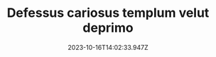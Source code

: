 ---
title: "Defessus cariosus templum velut deprimo"
date: 2023-10-16T14:02:33.947Z
permalink: "/defessus-cariosus-templum-velut-deprimo/"
---